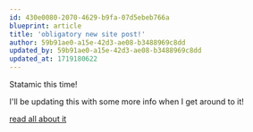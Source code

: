 ```yaml
---
id: 430e0080-2070-4629-b9fa-07d5ebeb766a
blueprint: article
title: 'obligatory new site post!'
author: 59b91ae0-a15e-42d3-ae08-b3488969c8dd
updated_by: 59b91ae0-a15e-42d3-ae08-b3488969c8dd
updated_at: 1719180622
---
```

Statamic this time!

I'll be updating this with some more info when I get around to it!

[read all about it](/articles/i-took-jack-mcdades-radical-design-course)